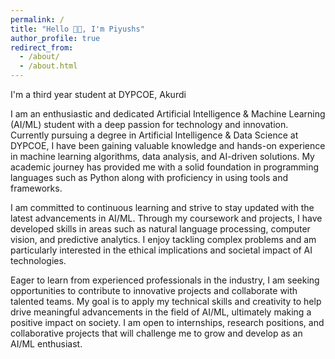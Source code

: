 ```yaml
---
permalink: /
title: "Hello 👋🏼, I'm Piyushs"
author_profile: true
redirect_from: 
  - /about/
  - /about.html
---
```


I'm a third year student at DYPCOE, Akurdi

I am an enthusiastic and dedicated Artificial Intelligence & Machine Learning (AI/ML) student with a deep passion for technology and innovation. Currently pursuing a degree in Artificial Intelligence & Data Science at DYPCOE, I have been gaining valuable knowledge and hands-on experience in machine learning algorithms, data analysis, and AI-driven solutions. My academic journey has provided me with a solid foundation in programming languages such as Python along with proficiency in using tools and frameworks.

I am committed to continuous learning and strive to stay updated with the latest advancements in AI/ML. Through my coursework and projects, I have developed skills in areas such as natural language processing, computer vision, and predictive analytics. I enjoy tackling complex problems and am particularly interested in the ethical implications and societal impact of AI technologies.

Eager to learn from experienced professionals in the industry, I am seeking opportunities to contribute to innovative projects and collaborate with talented teams. My goal is to apply my technical skills and creativity to help drive meaningful advancements in the field of AI/ML, ultimately making a positive impact on society. I am open to internships, research positions, and collaborative projects that will challenge me to grow and develop as an AI/ML enthusiast.

